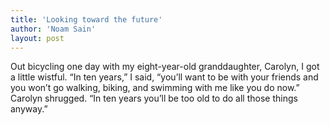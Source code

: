 ```yaml
---
title: 'Looking toward the future'
author: 'Noam Sain'
layout: post
---
```


Out bicycling one day with my eight-year-old granddaughter, Carolyn, I got a little wistful. “In ten years,” I said, “you’ll want to be with your friends and you won’t go walking, biking, and swimming with me like you do now.” Carolyn shrugged. “In ten years you’ll be too old to do all those things anyway.”
